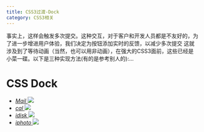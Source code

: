```yaml
---
title: CSS3过渡-Dock
category: CSS3相关
---
```

事实上，这样会触发多次提交。这种交互，对于客户和开发人员都是不友好的，为了进一步增进用户体验，我们决定为按钮添加实时的反馈，以减少多次提交
这就涉及到了等待动画（当然，也可以用非动画），在强大的CSS3面前，这些已经是小菜一碟。以下是三种实现方法(有的是参考别人的):...
<div class="dock-wrapper">
	<div class="content">
		<h1>CSS Dock</h1>
		<div class="dock">
			<ul>
				<li id="mail">
					<a href="#mail">
						<em><span>Mail</span></em>
						<img src="{{ "assets/img/01.png" | prepend: site.baseurl }}"/>
					</a>
				</li>
				<li id="ical">
					<a href="#ical">
						<em><span>cal</span></em>
						<img src="{{ "assets/img/02.png" | prepend: site.baseurl }}"/>
					</a>
				</li>
				<li id="idisk">
					<a href="#idisk">
						<em><span>idisk</span></em>
						<img src="{{ "assets/img/03.png" | prepend: site.baseurl }}"/>
					</a>
				</li>
				<li id="iphoto">
					<a href="#iphoto">
						<em><span>iphoto</span></em>
						<img src="{{ "assets/img/04.png" | prepend: site.baseurl }}"/>
					</a>
				</li>
			</ul>
		</div>
		<div class="dock-stage">
			<div class="dock-container">
				<div class="dock-panel"></div>
			</div>
		</div>
	</div>
</div>








